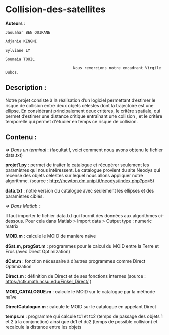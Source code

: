# Collision-des-satellites

**Auteurs** : 

    Jaouahar BEN OUIRANE

    Adjanie KENGNI

    Sylviane LY

    Soumaia TOUIL

                                  Nous remercions notre encadrant Virgile Dubos.

Description : 
--------------
Notre projet <collision des satellites > consiste à  la réalisation d’un logiciel permettant d’estimer le risque de collision entre deux objets célestes dont la trajectoire est une ellipse. En considérant principalement deux critères, le critère spatiale, qui permet d’estimer une distance critique entraînant une collision , et le critère temporelle qui permet d’étudier en temps ce risque de collision. 

Contenu : 
--------------
*=> Dans un terminal* : (facultatif, voici comment nous avons obtenu le fichier data.txt)

**projet1.py** : permet de traiter le catalogue et récupérer seulement les paramètres qui nous intéressent. Le catalogue provient du site Neodys qui recense des objets célestes sur lequel nous allons appliquer notre algorithme. 
(source : http://newton.dm.unipi.it/neodys/index.php?pc=5)

**data.txt** : notre version du catalogue avec seulement les ellipses et des paramètres ciblés.


*=> Dans Matlab* : 

Il faut importer le fichier data.txt qui fournit des données aux algorithmes ci-dessous. Pour cela dans Matlab > Import data > Output type : numeric matrix 

**MOID.m** : calcule le MOID de manière naïve 

**dSat.m, progSat.m** : programmes pour le calcul du MOID entre la Terre et Eros (avec Direct Optimization)

**dCat.m** : fonction nécessaire à d’autres programmes comme Direct Optimization

**Direct.m** : définition de Direct et de ses fonctions internes 
(source : https://ctk.math.ncsu.edu/Finkel_Direct/ )

**MOID_CATALOGUE.m** : calcule le MOID sur le catalogue par la méthode naïve

**DirectCatalogue.m** : calcule le MOID sur le catalogue en appelant Direct

**temps.m** : programme qui calcule tc1 et tc2 (temps de passage des objets 1 et 2 à la conjonction) ainsi que dc1 et dc2 (temps de possible collision) et recalcule la distance entre les objets

